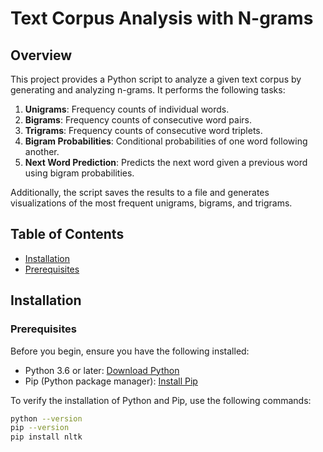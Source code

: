 # Text Corpus Analysis with N-grams

## Overview

This project provides a Python script to analyze a given text corpus by generating and analyzing n-grams. It performs the following tasks:

1. **Unigrams**: Frequency counts of individual words.
2. **Bigrams**: Frequency counts of consecutive word pairs.
3. **Trigrams**: Frequency counts of consecutive word triplets.
4. **Bigram Probabilities**: Conditional probabilities of one word following another.
5. **Next Word Prediction**: Predicts the next word given a previous word using bigram probabilities.

Additionally, the script saves the results to a file and generates visualizations of the most frequent unigrams, bigrams, and trigrams.

## Table of Contents

- [Installation](#installation)
- [Prerequisites](#prerequisites)

## Installation

### Prerequisites

Before you begin, ensure you have the following installed:

- Python 3.6 or later: [Download Python](https://www.python.org/downloads/)
- Pip (Python package manager): [Install Pip](https://pip.pypa.io/en/stable/installation/)

To verify the installation of Python and Pip, use the following commands:

```bash
python --version
pip --version
pip install nltk
